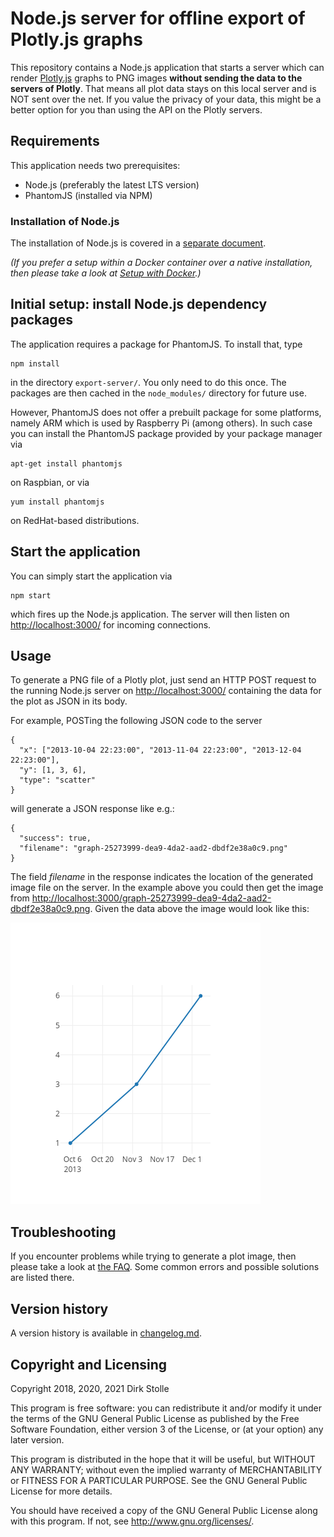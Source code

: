# Node.js server for offline export of Plotly.js graphs

This repository contains a Node.js application that starts a server which can
render [Plotly.js](https://plotly.com/javascript/) graphs to PNG images
__without sending the data to the servers of Plotly__. That means all plot data
stays on this local server and is NOT sent over the net. If you value the
privacy of your data, this might be a better option for you than using the API
on the Plotly servers.

## Requirements

This application needs two prerequisites:

* Node.js (preferably the latest LTS version)
* PhantomJS (installed via NPM)

### Installation of Node.js

The installation of Node.js is covered in a [separate document](./documentation/installation-node-js.md).

_(If you prefer a setup within a Docker container over a native installation,
then please take a look at [Setup with Docker](./documentation/docker.md).)_

## Initial setup: install Node.js dependency packages

The application requires a package for PhantomJS. To install that, type

    npm install

in the directory `export-server/`. You only need to do this once. The packages
are then cached in the `node_modules/` directory for future use.

However, PhantomJS does not offer a prebuilt package for some platforms, namely
ARM which is used by Raspberry Pi (among others). In such case you can install
the PhantomJS package provided by your package manager via

    apt-get install phantomjs

on Raspbian, or via

    yum install phantomjs

on RedHat-based distributions.

## Start the application

You can simply start the application via

    npm start

which fires up the Node.js application. The server will then listen on
<http://localhost:3000/> for incoming connections.

## Usage

To generate a PNG file of a Plotly plot, just send an HTTP POST request to the
running Node.js server on <http://localhost:3000/> containing the data for the
plot as JSON in its body.

For example, POSTing the following JSON code to the server

    {
      "x": ["2013-10-04 22:23:00", "2013-11-04 22:23:00", "2013-12-04 22:23:00"],
      "y": [1, 3, 6],
      "type": "scatter"
    }

will generate a JSON response like e.g.:

    {
      "success": true,
      "filename": "graph-25273999-dea9-4da2-aad2-dbdf2e38a0c9.png"
    }

The field _filename_ in the response indicates the location of the generated
image file on the server. In the example above you could then get the image from
<http://localhost:3000/graph-25273999-dea9-4da2-aad2-dbdf2e38a0c9.png>. Given
the data above the image would look like this:

![Generated image example](./documentation/graph-25273999-dea9-4da2-aad2-dbdf2e38a0c9.png)

## Troubleshooting

If you encounter problems while trying to generate a plot image, then please
take a look at [the FAQ](./documentation/troubleshooting-faq.md). Some common
errors and possible solutions are listed there.

## Version history

A version history is available in [changelog.md](./changelog.md).

## Copyright and Licensing

Copyright 2018, 2020, 2021  Dirk Stolle

This program is free software: you can redistribute it and/or modify
it under the terms of the GNU General Public License as published by
the Free Software Foundation, either version 3 of the License, or
(at your option) any later version.

This program is distributed in the hope that it will be useful,
but WITHOUT ANY WARRANTY; without even the implied warranty of
MERCHANTABILITY or FITNESS FOR A PARTICULAR PURPOSE.  See the
GNU General Public License for more details.

You should have received a copy of the GNU General Public License
along with this program.  If not, see <http://www.gnu.org/licenses/>.
